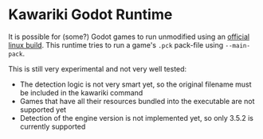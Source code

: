 Kawariki Godot Runtime
======================

It is possible for (some?) Godot games to run unmodified using an [official linux build][godot-downloads]. This runtime  tries to run a game's `.pck` pack-file using `--main-pack`.

This is still very experimental and not very well tested:
- The detection logic is not very smart yet, so the original filename must be included in the kawariki command
- Games that have all their resources bundled into the executable are not supported yet
- Detection of the engine version is not implemented yet, so only 3.5.2 is currently supported


[godot-downloads]: https://godotengine.org/download/linux/
